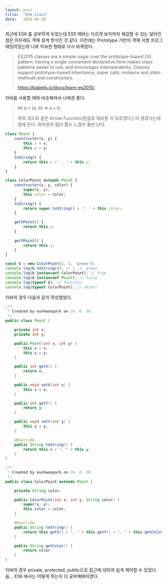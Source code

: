 ```yaml
---
layout: post
title:  "ES6 Class"
date:   2016-06-30
---
```


최근에 ES6 를 공부하게 되었는데 ES5 때와는 다르게 보자마자 체감할 수 있는 달라진 점은 아무래도 객체 설계 방식인 것 같다. 이전에는 Prototype 기반의 객체 지향 프로그래밍이었는데 나와 익숙한 형태로 다시 바뀌었다.

> ES2015 classes are a simple sugar over the prototype-based OO pattern. Having a single convenient declarative form makes class patterns easier to use, and encourages interoperability. Classes support prototype-based inheritance, super calls, instance and static methods and constructors.
> 
> https://babeljs.io/docs/learn-es2015/

자바를 사용할 때와 비슷해져서 나에겐 좋다.

> let a = (a, b) => a + b;
> 
> 위의 코드와 같은 Arrow Function(한글로 뭐라할 지 모르겠다;) 이 생겼다는데 맘에 든다. 파이썬의 람다 함수 느낌이 물씬 난다.

```javascript
class Point {
    constructor(x, y) {
        this.x = x;
        this.y = y;
    }
    toString() {
        return this.x + ', ' + this.y;
    }
}

class ColorPoint extends Point {
    constructor(x, y, color) {
        super(x, y);
        this.color = color;
    }
    toString() {
        return super.toString() + ', ' + this.color;
    }

    getXPoint() {
        return this.x;
    }
    
    getYPoint() {
    	return this.y;
    }
}

const b = new ColorPoint(1, 3, 'green');
console.log(b.toString()); // 1, 3, green
console.log(b instanceof ColorPoint); // true
console.log(b instanceof Point); // false
console.log(typeof b); // function
console.log(typeof ColorPoint); // object
```

자바의 경우 다음과 같이 작성했었다.

```java
/**
 * Created by eunhwanpark on 16. 6. 30..
 */
public class Point {

    private int x;
    private int y;

    public Point(int x, int y) {
        this.x = x;
        this.y = y;
    }

    public int getX() {
        return x;
    }

    public void setX(int x) {
        this.x = x;
    }

    public int getY() {
        return y;
    }

    public void setY(int y) {
        this.y = y;
    }

    @Override
    public String toString() {
        return this.x + ", " + this.y;
    }
}

/**
 * Created by eunhwanpark on 16. 6. 30..
 */
public class ColorPoint extends Point {

    private String color;

    public ColorPoint(int x, int y, String color) {
        super(x, y);
        this.color = color;
    }

    @Override
    public String toString() {
        return this.getX() + ", " + this.getY() + ", " + this.getColor();
    }

    public String getColor() {
        return color;
    }
}
```

자바의 경우 private, protected, public으로 접근에 대하여 쉽게 제어할 수 있었다. 음... ES6 에서는 어떻게 하는지 더 공부해봐야겠다.

